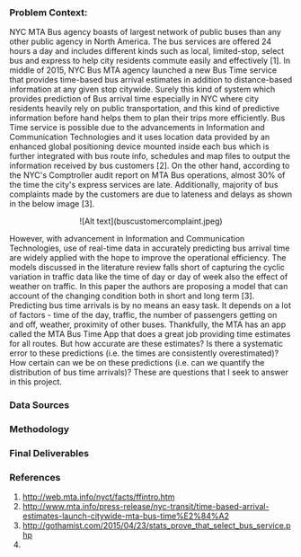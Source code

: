 ### Problem Context:
NYC MTA Bus agency boasts of largest network of public buses than any other public agency in North America. The bus services are offered 24 hours a day and includes different kinds such as local, limited-stop, select bus and express to help city residents commute easily and effectively [1]. In middle of 2015, NYC Bus MTA agency launched a new Bus Time service that provides time-based bus arrival estimates in addition to distance-based information at any given stop citywide. Surely this kind of system which provides prediction of Bus arrival time especially in NYC where city residents heavily rely on public transportation, and this kind of predictive information before hand helps them to plan their trips more efficiently. Bus Time service is possible due to the advancements in Information and Communication Technologies and it uses location data provided by an enhanced global positioning device mounted inside each bus which is further integrated with bus route info, schedules and map files to output the information received by bus customers [2]. On the other hand, according to the NYC's Comptroller audit report on MTA Bus operations, almost 30% of the time the city's express services are late. Additionally, majority of bus complaints made by the customers are due to lateness and delays as shown in the below image [3].

<p align="center">
  ![Alt text](buscustomercomplaint.jpeg)
</p>

However, with advancement in Information and Communication Technologies, use of real-time data in accurately predicting bus arrival time are widely applied with the hope to improve the operational efficiency. The models discussed in the literature review falls short of capturing the cyclic variation in traffic data like the time of day or day of week also the effect of weather on traffic. In this paper the authors are proposing a model that can account of the changing condition both in short and long term [3]. Predicting bus time arrivals is by no means an easy task. It depends on a lot of factors - time of the day, traffic, the number of passengers getting on and off, weather, proximity of other buses. Thankfully, the MTA has an app called the MTA Bus Time App that does a great job providing time estimates for all routes. But how accurate are these estimates? Is there a systematic error to these predictions (i.e. the times are consistently overestimated)? How certain can we be on these predictions (i.e. can we quantify the distribution of bus time arrivals)? These are questions that I seek to answer in this project.

### Data Sources

### Methodology

### Final Deliverables

### References
1. http://web.mta.info/nyct/facts/ffintro.htm
2. http://www.mta.info/press-release/nyc-transit/time-based-arrival-estimates-launch-citywide-mta-bus-time%E2%84%A2
3. http://gothamist.com/2015/04/23/stats_prove_that_select_bus_service.php
4. 
